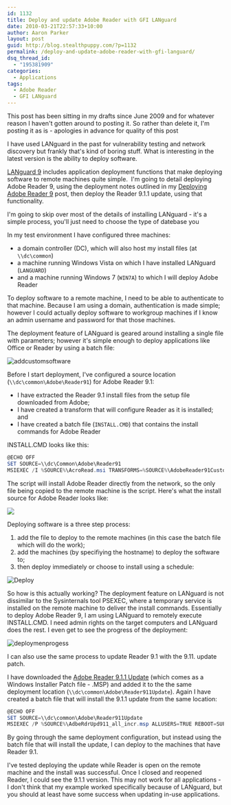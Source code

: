 ```yaml
---
id: 1132
title: Deploy and update Adobe Reader with GFI LANguard
date: 2010-03-21T22:57:33+10:00
author: Aaron Parker
layout: post
guid: http://blog.stealthpuppy.com/?p=1132
permalink: /deploy-and-update-adobe-reader-with-gfi-languard/
dsq_thread_id:
  - "195381909"
categories:
  - Applications
tags:
  - Adobe Reader
  - GFI LANguard
---
```

This post has been sitting in my drafts since June 2009 and for whatever reason I haven't gotten around to posting it. So rather than delete it, I'm posting it as is - apologies in advance for quality of this post

I have used LANguard in the past for vulnerability testing and network discovery but frankly that's kind of boring stuff. What is interesting in the latest version is the ability to deploy software.

[LANguard 9](http://www.gfi.com/lannetscan) includes application deployment functions that make deploying software to remote machines quite simple.  I'm going to detail deploying Adobe Reader 9, using the deployment notes outlined in my [Deploying Adobe Reader 9]({{site.baseurl}}/deployment/deploying-adobe-reader-9-for-windows) post, then deploy the Reader 9.1.1 update, using that functionality.

I'm going to skip over most of the details of installing LANguard - it's a simple process, you'll just need to choose the type of datebase you

In my test environment I have configured three machines:

  * a domain controller (DC), which will also host my install files (at `\\dc\common`)
  * a machine running Windows Vista on which I have installed LANguard (`LANGUARD`)
  * and a machine running Windows 7 (`WIN7A`) to which I will deploy Adobe Reader

To deploy software to a remote machine, I need to be able to authenticate to that machine. Because I am using a domain, authentication is made simple; however I could actually deploy software to workgroup machines if I know an admin username and password for that those machines.

The deployment feature of LANguard is geared around installing a single file with parameters; however it's simple enough to deploy applications like Office or Reader by using a batch file:

![addcustomsoftware]({{site.baseurl}}/media/2009/05/addcustomsoftware.png)

Before I start deployment, I've configured a source location (`\\dc\common\Adobe\Reader91`) for Adobe Reader 9.1:

  * I have extracted the Reader 9.1 install files from the setup file downloaded from Adobe;
  * I have created a transform that will configure Reader as it is installed; and
  * I have created a batch file (`INSTALL.CMD`) that contains the install commands for Adobe Reader

INSTALL.CMD looks like this:

```powershell
@ECHO OFF
SET SOURCE=\\dc\Common\Adobe\Reader91
MSIEXEC /I %SOURCE%\AcroRead.msi TRANSFORMS=%SOURCE%\AdobeReader91Custom.mst ALLUSERS=TRUE REBOOT=SUPRESS /QB
```

The script will install Adobe Reader directly from the network, so the only file being copied to the remote machine is the script. Here's what the install source for Adobe Reader looks like:

![]({{site.baseurl}}/media/2009/05/reader91.png)

Deploying software is a three step process:

  1. add the file to deploy to the remote machines (in this case the batch file which will do the work);
  2. add the machines (by specifiying the hostname) to deploy the software to;
  3. then deploy immediately or choose to install using a schedule:

![Deploy]({{site.baseurl}}/media/2009/05/deploycustomsoftware-1b.png)

So how is this actually working? The deployment feature on LANguard is not dissimilar to the Sysinternals tool PSEXEC, where a temporary service is installed on the remote machine to deliver the install commands. Essentially to deploy Adobe Reader 9, I am using LANguard to remotely execute INSTALL.CMD. I need admin rights on the target computers and LANguard does the rest. I even get to see the progress of the deployment:

![deploymenprogess]({{site.baseurl}}/media/2009/05/deploymenprogess.png)

I can also use the same process to update Reader 9.1 with the 9.11. update patch.

I have downloaded the [Adobe Reader 9.1.1 Update](http://www.adobe.com/support/downloads/detail.jsp?ftpID=4452) (which comes as a Windows Installer Patch file - .MSP) and added it to the the same deployment location (`\\dc\common\Adobe\Reader911Update`). Again I have created a batch file that will install the 9.1.1 update from the same location:

```powershell
@ECHO OFF
SET SOURCE=\\dc\common\Adobe\Reader911Update
MSIEXEC /P %SOURCE%\AdbeRdrUpd911_all_incr.msp ALLUSERS=TRUE REBOOT=SUPRESS /QB
```

By going through the same deployment configuration, but instead using the batch file that will install the update, I can deploy to the machines that have Reader 9.1.

I've tested deploying the update while Reader is open on the remote machine and the install was successful. Once I closed and reopened Reader, I could see the 9.1.1 version. This may not work for all applications - I don't think that my example worked specifically because of LANguard, but you should at least have some success when updating in-use applications.

